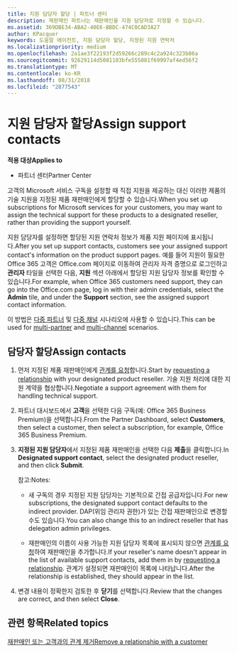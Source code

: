 ```yaml
---
title: 지원 담당자 할당 | 파트너 센터
description: 재판매인 파트너는 재판매인을 지원 담당자로 지정할 수 있습니다.
ms.assetid: 369DBE34-ABA2-40E6-BBDC-474C0CAD3A27
author: KPacquer
keywords: 도움말 에이전트, 지원 담당자 할당, 지정된 지원 연락처
ms.localizationpriority: medium
ms.openlocfilehash: 2a1ae3f22193f2d59266c289c4c2a924c323b86a
ms.sourcegitcommit: 92629114d5081103bfe555081f69997af4ed56f2
ms.translationtype: MT
ms.contentlocale: ko-KR
ms.lasthandoff: 08/31/2018
ms.locfileid: "2877543"
---
```

# <a name="assign-support-contacts"></a><span data-ttu-id="d4283-104">지원 담당자 할당</span><span class="sxs-lookup"><span data-stu-id="d4283-104">Assign support contacts</span></span>

**<span data-ttu-id="d4283-105">적용 대상</span><span class="sxs-lookup"><span data-stu-id="d4283-105">Applies to</span></span>**

-  <span data-ttu-id="d4283-106">파트너 센터</span><span class="sxs-lookup"><span data-stu-id="d4283-106">Partner Center</span></span>

<span data-ttu-id="d4283-107">고객의 Microsoft 서비스 구독을 설정할 때 직접 지원을 제공하는 대신 이러한 제품의 기술 지원을 지정된 제품 재판매인에게 할당할 수 있습니다.</span><span class="sxs-lookup"><span data-stu-id="d4283-107">When you set up subscriptions for Microsoft services for your customers, you may want to assign the technical support for these products to a designated reseller, rather than providing the support yourself.</span></span>

<span data-ttu-id="d4283-108">지원 담당자를 설정하면 할당된 지원 연락처 정보가 제품 지원 페이지에 표시됩니다.</span><span class="sxs-lookup"><span data-stu-id="d4283-108">After you set up support contacts, customers see your assigned support contact's information on the product support pages.</span></span> <span data-ttu-id="d4283-109">예를 들어 지원이 필요한 Office 365 고객은 Office.com 페이지로 이동하여 관리자 자격 증명으로 로그인하고 **관리자** 타일을 선택한 다음, **지원** 섹션 아래에서 할당된 지원 담당자 정보를 확인할 수 있습니다.</span><span class="sxs-lookup"><span data-stu-id="d4283-109">For example, when Office 365 customers need support, they can go into the Office.com page, log in with their admin credentials, select the **Admin** tile, and under the **Support** section, see the assigned support contact information.</span></span>

<span data-ttu-id="d4283-110">이 방법은 [다중 파트너](multipartner.md) 및 [다중 채널](multichannel.md) 시나리오에 사용할 수 있습니다.</span><span class="sxs-lookup"><span data-stu-id="d4283-110">This can be used for [multi-partner](multipartner.md) and [multi-channel](multichannel.md) scenarios.</span></span> 

<a href="" id="assigncontacts"></a>
## <a name="assign-contacts"></a><span data-ttu-id="d4283-111">담당자 할당</span><span class="sxs-lookup"><span data-stu-id="d4283-111">Assign contacts</span></span>

1.  <span data-ttu-id="d4283-112">먼저 지정된 제품 재판매인에게 [관계를 요청](request-a-relationship-with-a-customer.md)합니다.</span><span class="sxs-lookup"><span data-stu-id="d4283-112">Start by [requesting a relationship](request-a-relationship-with-a-customer.md) with your designated product reseller.</span></span> <span data-ttu-id="d4283-113">기술 지원 처리에 대한 지원 계약을 협상합니다.</span><span class="sxs-lookup"><span data-stu-id="d4283-113">Negotiate a support agreement with them for handling technical support.</span></span>

2.  <span data-ttu-id="d4283-114">파트너 대시보드에서 **고객**을 선택한 다음 구독(예: Office 365 Business Premium)을 선택합니다.</span><span class="sxs-lookup"><span data-stu-id="d4283-114">From the Partner Dashboard, select **Customers**, then select a customer, then select a subscription, for example, Office 365 Business Premium.</span></span>

3.  <span data-ttu-id="d4283-115">**지정된 지원 담당자**에서 지정된 제품 재판매인을 선택한 다음 **제출**을 클릭합니다.</span><span class="sxs-lookup"><span data-stu-id="d4283-115">In  **Designated support contact**, select the designated product reseller, and then click **Submit**.</span></span> 

    <span data-ttu-id="d4283-116">참고:</span><span class="sxs-lookup"><span data-stu-id="d4283-116">Notes:</span></span> 
    
    *  <span data-ttu-id="d4283-117">새 구독의 경우 지정된 지원 담당자는 기본적으로 간접 공급자입니다.</span><span class="sxs-lookup"><span data-stu-id="d4283-117">For new subscriptions, the designated support contact defaults to the indirect provider.</span></span> <span data-ttu-id="d4283-118">DAP(위임 관리자 권한)가 있는 간접 재판매인으로 변경할 수도 있습니다.</span><span class="sxs-lookup"><span data-stu-id="d4283-118">You can also change this to an indirect reseller that has delegation admin privileges.</span></span>
    
    *  <span data-ttu-id="d4283-119">재판매인의 이름이 사용 가능한 지원 담당자 목록에 표시되지 않으면 [관계를 요청](request-a-relationship-with-a-customer.md)하여 재판매인을 추가합니다.</span><span class="sxs-lookup"><span data-stu-id="d4283-119">If your reseller's name doesn't appear in the list of available support contacts, add them in by [requesting a relationship](request-a-relationship-with-a-customer.md).</span></span> <span data-ttu-id="d4283-120">관계가 설정되면 재판매인이 목록에 나타납니다.</span><span class="sxs-lookup"><span data-stu-id="d4283-120">After the relationship is established, they should appear in the list.</span></span>  

4.  <span data-ttu-id="d4283-121">변경 내용이 정확한지 검토한 후 **닫기**를 선택합니다.</span><span class="sxs-lookup"><span data-stu-id="d4283-121">Review that the changes are correct, and then select **Close**.</span></span>

## <a name="related-topics"></a><span data-ttu-id="d4283-122">관련 항목</span><span class="sxs-lookup"><span data-stu-id="d4283-122">Related topics</span></span>

[<span data-ttu-id="d4283-123">재판매인 또는 고객과의 관계 제거</span><span class="sxs-lookup"><span data-stu-id="d4283-123">Remove a relationship with a customer</span></span>](remove-a-relationship.md)